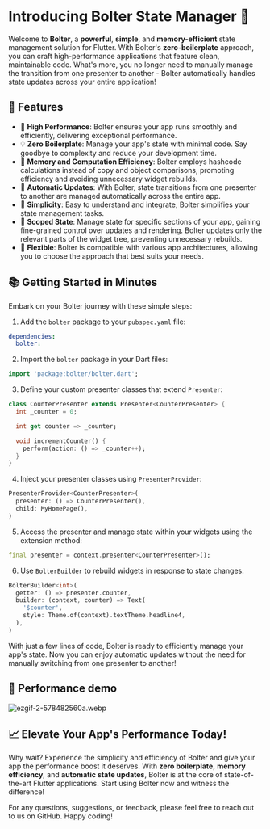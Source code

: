 # Introducing Bolter State Manager 🚀

Welcome to **Bolter**, a **powerful**, **simple**, and **memory-efficient** state management solution for Flutter. With Bolter's **zero-boilerplate** approach, you can craft high-performance applications that feature clean, maintainable code. What's more, you no longer need to manually manage the transition from one presenter to another - Bolter automatically handles state updates across your entire application!

## 🌟 Features

- 🚀 **High Performance**: Bolter ensures your app runs smoothly and efficiently, delivering exceptional performance.
- 💡 **Zero Boilerplate**: Manage your app's state with minimal code. Say goodbye to complexity and reduce your development time.
- 🧠 **Memory and Computation Efficiency**: Bolter employs hashcode calculations instead of copy and object comparisons, promoting efficiency and avoiding unnecessary widget rebuilds.
- 🔄 **Automatic Updates**: With Bolter, state transitions from one presenter to another are managed automatically across the entire app.
- 💎 **Simplicity**: Easy to understand and integrate, Bolter simplifies your state management tasks.
- 🎯 **Scoped State**: Manage state for specific sections of your app, gaining fine-grained control over updates and rendering. Bolter updates only the relevant parts of the widget tree, preventing unnecessary rebuilds.
- 🔧 **Flexible**: Bolter is compatible with various app architectures, allowing you to choose the approach that best suits your needs.

## 📚 Getting Started in Minutes

Embark on your Bolter journey with these simple steps:

1. Add the `bolter` package to your `pubspec.yaml` file:

```yaml
dependencies:
  bolter:
```

2. Import the `bolter` package in your Dart files:

```dart
import 'package:bolter/bolter.dart';
```

3. Define your custom presenter classes that extend `Presenter`:
```dart
class CounterPresenter extends Presenter<CounterPresenter> {
  int _counter = 0;

  int get counter => _counter;

  void incrementCounter() {
    perform(action: () => _counter++);
  }
}
```

4. Inject your presenter classes using `PresenterProvider`:

```dart
PresenterProvider<CounterPresenter>(
  presenter: () => CounterPresenter(),
  child: MyHomePage(),
)
```

5. Access the presenter and manage state within your widgets using the extension method:

```dart
final presenter = context.presenter<CounterPresenter>();
```

6. Use `BolterBuilder` to rebuild widgets in response to state changes:

```dart
BolterBuilder<int>(
  getter: () => presenter.counter,
  builder: (context, counter) => Text(
    '$counter',
    style: Theme.of(context).textTheme.headline4,
  ),
)
```

With just a few lines of code, Bolter is ready to efficiently manage your app's state. Now you can enjoy automatic updates without the need for manually switching from one presenter to another!

## 🚀 Performance demo
![ezgif-2-578482560a.webp](https://drive.google.com/uc?id=1KeoVrDXl_TiZR1Te_26DsInDzgIfdD6p)

## 📈 Elevate Your App's Performance Today!

Why wait? Experience the simplicity and efficiency of Bolter and give your app the performance boost it deserves. With **zero boilerplate**, **memory efficiency**, and **automatic state updates**, Bolter is at the core of state-of-the-art Flutter applications. Start using Bolter now and witness the difference!

For any questions, suggestions, or feedback, please feel free to reach out to us on GitHub. Happy coding!
